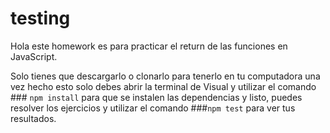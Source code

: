 # testing

Hola este homework es para practicar el return de las funciones en JavaScript. 

Solo tienes que descargarlo o clonarlo para tenerlo en tu computadora
una vez hecho esto solo debes abrir la terminal de Visual y utilizar el comando ### `npm install` para que se instalen las dependencias y listo,
puedes resolver los ejercicios y utilizar el comando ###`npm test` para ver tus resultados.
